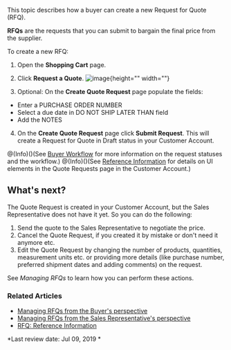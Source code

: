 This topic describes how a buyer can create a new Request for Quote (RFQ).

**RFQs** are the requests that you can submit to bargain the final price from the supplier.

To create a new RFQ:

1. Open the **Shopping Cart** page.
2. Click **Request a Quote**.
![image](https://spryker.s3.eu-central-1.amazonaws.com/docs/User+Guides/Shop+User+Guides/RFQ/create-rfq.png){height="" width=""}

3. Optional: On the **Create Quote Request** page populate the fields:
- Enter a PURCHASE ORDER NUMBER
- Select a due date in DO NOT SHIP LATER THAN field
- Add the NOTES
4. On the **Create Quote Request** page click **Submit Request**. This will create a Request for Quote in Draft status in your Customer Account.

@(Info)()(See [Buyer Workflow](https://documentation.spryker.com/docs/v3/quotation-process-feature-overview#buyer-workflow) for more information on the request statuses and the workflow.)
@(Info)()(See [Reference Information](https://documentation.spryker.com/docs/v3/rfq-reference-information-shop-guide) for details on UI elements in the Quote Requests page in the Customer Account.)

## What's next?

The Quote Request is created in your Customer Account, but the Sales Representative does not have it yet. So you can do the following:

1. Send the quote to the Sales Representative to negotiate the price.
2. Cancel the Quote Request, if you created it by mistake or don't need it anymore etc.
3. Edit the Quote Request by changing the number of products, quantities, measurement units etc. or providing more details (like purchase number, preferred shipment dates and adding comments) on the request.

See *Managing RFQs* to learn how you can perform these actions.

### Related Articles

* [Managing RFQs from the Buyer's perspective](https://documentation.spryker.com/docs/v3/managing-rfqs-for-buyer-shop-guide)
* [Managing RFQs from the Sales Representative's perspective](https://documentation.spryker.com/docs/v3/managing-rfqs-for-buyer-shop-guide)
* [RFQ: Reference Information](https://documentation.spryker.com/docs/v3/rfq-reference-information-shop-guide)

*Last review date: Jul 09, 2019 *